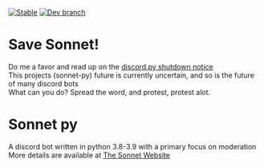 [![Stable](https://github.com/Sonnet-Discord/sonnet-py/actions/workflows/python-package.yml/badge.svg?branch=main)](https://github.com/Sonnet-Discord/sonnet-py/actions/workflows/python-package.yml)
[![Dev branch](https://github.com/Sonnet-Discord/sonnet-py/actions/workflows/python-dev.yml/badge.svg?branch=dev-unstable)](https://github.com/Sonnet-Discord/sonnet-py/actions/workflows/python-dev.yml)
# Save Sonnet!
Do me a favor and read up on the [discord.py shutdown notice](https://gist.github.com/Rapptz/4a2f62751b9600a31a0d3c78100287f1)  
This projects (sonnet-py) future is currently uncertain, and so is the future of many discord bots  
What can you do? Spread the word, and protest, protest alot.
# Sonnet py
A discord bot written in python 3.8-3.9 with a primary focus on moderation  
More details are available at [The Sonnet Website](https://sonnet-discord.github.io)
